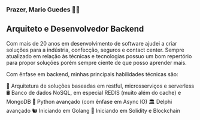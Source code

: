 ### Prazer, Mario Guedes 👋🏼

## Arquiteto e Desenvolvedor Backend

Com mais de 20 anos em desenvolvimento de software ajudei a criar soluções para a indústria, confecção, seguros e contact center. Sempre atualizado em relação às técnicas e tecnologias possuo um bom repertório para propor soluções porém sempre ciente de que posso aprender mais.

Com ênfase em backend, minhas principais habilidades técnicas são:

📐 Arquitetura de soluções baseadas em restful, microsserviços e serverless
🛢 Banco de dados NoSQL, em especial REDIS (muito além do cache) e MongoDB
🐍 Python avançado (com ênfase em Async IO)
🏛 Delphi avançado
🐿 Iniciando em Golang
🔑 Iniciando em Solidity e Blockchain
